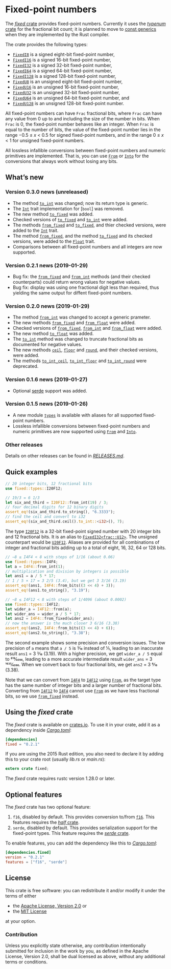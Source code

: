 <!-- Copyright © 2018–2019 Trevor Spiteri -->

<!-- Copying and distribution of this file, with or without
modification, are permitted in any medium without royalty provided the
copyright notice and this notice are preserved. This file is offered
as-is, without any warranty. -->

# Fixed-point numbers

The [*fixed* crate] provides fixed-point numbers. Currently it uses
the [*typenum* crate] for the fractional bit count; it is planned to
move to [const generics] when they are implemented by the Rust
compiler.

The crate provides the following types:

  * [`FixedI8`] is a signed eight-bit fixed-point number,
  * [`FixedI16`] is a signed 16-bit fixed-point number,
  * [`FixedI32`] is a signed 32-bit fixed-point number,
  * [`FixedI64`] is a signed 64-bit fixed-point number,
  * [`FixedI128`] is a signed 128-bit fixed-point number,
  * [`FixedU8`] is an unsigned eight-bit fixed-point number,
  * [`FixedU16`] is an unsigned 16-bit fixed-point number,
  * [`FixedU32`] is an unsigned 32-bit fixed-point number,
  * [`FixedU64`] is an unsigned 64-bit fixed-point number, and
  * [`FixedU128`] is an unsigned 128-bit fixed-point number.

All fixed-point numbers can have `Frac` fractional bits, where `Frac`
can have any value from 0 up to and including the size of the number
in bits. When `Frac` is 0, the fixed-point number behaves like an
integer. When `Frac` is equal to the number of bits, the value of the
fixed-point number lies in the range −0.5 ≤ *x* < 0.5 for signed
fixed-point numbers, and in the range 0 ≤ *x* < 1 for unsigned
fixed-point numbers.

All lossless infallible conversions between fixed-point numbers and
numeric primitives are implemented. That is, you can use [`From`] or
[`Into`] for the conversions that always work without losing any bits.

## What’s new

### Version 0.3.0 news (unreleased)

  * The method [`to_int`] was changed; now its return type is generic.
  * The [`Int`] trait implementation for [`bool`] was removed.
  * The new method [`to_fixed`] was added.
  * Checked versions of [`to_fixed`] and [`to_int`] were added.
  * The methods [`from_fixed`][`Int::from_fixed`] and
    [`to_fixed`][`Int::to_fixed`], and thier checked versions, were
    added to the [`Int`] trait.
  * The method [`from_fixed`][`Float::from_fixed`], and the method
    [`to_fixed`][`Float::to_fixed`] and its checked versions, were
    added to the [`Float`] trait.
  * Comparisons between all fixed-point numbers and all integers are
    now supported.

[`Float::from_fixed`]: https://docs.rs/fixed/0.3.0/fixed/sealed/trait.Float.html#method.from_fixed
[`Float::to_fixed`]: https://docs.rs/fixed/0.3.0/fixed/sealed/trait.Float.html#method.to_fixed
[`Float`]: https://docs.rs/fixed/0.3.0/fixed/sealed/trait.Float.html
[`Int::from_fixed`]: https://docs.rs/fixed/0.3.0/fixed/sealed/trait.Int.html#method.from_fixed
[`Int::to_fixed`]: https://docs.rs/fixed/0.3.0/fixed/sealed/trait.Int.html#method.to_fixed
[`Int`]: https://docs.rs/fixed/0.3.0/fixed/sealed/trait.Int.html
[`to_fixed`]: https://docs.rs/fixed/0.3.0/fixed/struct.FixedI32.html#method.to_fixed
[`to_int`]: https://docs.rs/fixed/0.3.0/fixed/struct.FixedI32.html#method.to_int

### Version 0.2.1 news (2019-01-29)

  * Bug fix: the [`from_fixed`] and [`from_int`] methods (and their
    checked counterparts) could return wrong values for negative
    values.
  * Bug fix: display was using one fractional digit less than
    required, thus yielding the same output for diffent fixed-point
    numbers.

### Version 0.2.0 news (2019-01-29)

  * The method [`from_int`] was changed to accept a generic prameter.
  * The new methods [`from_fixed`] and [`from_float`] were added.
  * Checked versions of [`from_fixed`], [`from_int`] and
    [`from_float`] were added.
  * The new method [`to_float`] was added.
  * The [`to_int`] method was changed to truncate fractional bits as
    documented for negative values.
  * The new methods [`ceil`], [`floor`] and [`round`], and their
    checked versions, were added.
  * The methods [`to_int_ceil`], [`to_int_floor`] and [`to_int_round`]
    were deprecated.

[`ceil`]: https://docs.rs/fixed/0.2.1/fixed/struct.FixedI32.html#method.ceil
[`floor`]: https://docs.rs/fixed/0.2.1/fixed/struct.FixedI32.html#method.floor
[`from_f16`]: https://docs.rs/fixed/0.2.1/fixed/struct.FixedI32.html#method.from_f16
[`from_f32`]: https://docs.rs/fixed/0.2.1/fixed/struct.FixedI32.html#method.from_f32
[`from_f64`]: https://docs.rs/fixed/0.2.1/fixed/struct.FixedI32.html#method.from_f64
[`from_fixed`]: https://docs.rs/fixed/0.2.1/fixed/struct.FixedI32.html#method.from_fixed
[`from_float`]: https://docs.rs/fixed/0.2.1/fixed/struct.FixedI32.html#method.from_float
[`from_int`]: https://docs.rs/fixed/0.2.1/fixed/struct.FixedI32.html#method.from_int
[`from_int`]: https://docs.rs/fixed/0.2.1/fixed/struct.FixedI32.html#method.from_int
[`round`]: https://docs.rs/fixed/0.2.1/fixed/struct.FixedI32.html#method.round
[`to_f16`]: https://docs.rs/fixed/0.2.1/fixed/struct.FixedI32.html#method.to_f16
[`to_f32`]: https://docs.rs/fixed/0.2.1/fixed/struct.FixedI32.html#method.to_f32
[`to_f64`]: https://docs.rs/fixed/0.2.1/fixed/struct.FixedI32.html#method.to_f64
[`to_float`]: https://docs.rs/fixed/0.2.1/fixed/struct.FixedI32.html#method.to_float
[`to_int_ceil`]: https://docs.rs/fixed/0.2.1/fixed/struct.FixedI32.html#method.to_int_ceil
[`to_int_floor`]: https://docs.rs/fixed/0.2.1/fixed/struct.FixedI32.html#method.to_int_floor
[`to_int_round`]: https://docs.rs/fixed/0.2.1/fixed/struct.FixedI32.html#method.to_int_round
[`to_int`]: https://docs.rs/fixed/0.2.1/fixed/struct.FixedI32.html#method.to_int

### Version 0.1.6 news (2019-01-27)

  * Optional [serde][*serde* crate] support was added.

### Version 0.1.5 news (2019-01-26)

  * A new module [`types`] is available with aliases for all supported
    fixed-point numbers.
  * Lossless infallible conversions between fixed-point numbers and
    numeric primitives are now supported using [`From`] and [`Into`].

[`types`]: https://docs.rs/fixed/0.2.1/fixed/types/index.html

### Other releases

Details on other releases can be found in [*RELEASES.md*].

[*RELEASES.md*]: https://gitlab.com/tspiteri/fixed/blob/master/RELEASES.md

## Quick examples

```rust
// 20 integer bits, 12 fractional bits
use fixed::types::I20F12;

// 19/3 = 6 1/3
let six_and_third = I20F12::from_int(19) / 3;
// four decimal digits for 12 binary digits
assert_eq!(six_and_third.to_string(), "6.3333");
// find the ceil and convert to i32
assert_eq!(six_and_third.ceil().to_int::<i32>(), 7);
```

The type [`I20F12`] is a 32-bit fixed-point signed number with 20
integer bits and 12 fractional bits. It is an alias to
[`FixedI32<frac::U12>`][`FixedI32`]. The unsigned counterpart would be
[`U20F12`]. Aliases are provided for all combinations of integer and
fractional bits adding up to a total of eight, 16, 32, 64 or 128 bits.

```rust
// −8 ≤ I4F4 < 8 with steps of 1/16 (about 0.06)
use fixed::types::I4F4;
let a = I4F4::from_int(1);
// multiplication and division by integers is possible
let ans1 = a / 5 * 17;
// 1 / 5 × 17 = 3 2/5 (3.4), but we get 3 3/16 (3.19)
assert_eq!(ans1, I4F4::from_bits((3 << 4) + 3));
assert_eq!(ans1.to_string(), "3.19");

// −8 ≤ I4F12 < 8 with steps of 1/4096 (about 0.0002)
use fixed::types::I4F12;
let wider_a = I4F12::from(a);
let wider_ans = wider_a / 5 * 17;
let ans2 = I4F4::from_fixed(wider_ans);
// now the answer is the much closer 3 6/16 (3.38)
assert_eq!(ans2, I4F4::from_bits((3 << 4) + 6));
assert_eq!(ans2.to_string(), "3.38");
```

The second example shows some precision and conversion issues. The low
precision of `a` means that `a / 5` is 3⁄16 instead of 1⁄5, leading to
an inaccurate result `ans1` = 3 3⁄16 (3.19). With a higher precision,
we get `wider_a / 5` equal to 819⁄4096, leading to a more accurate
intermediate result `wider_ans` = 3 1635⁄4096. When we convert back to
four fractional bits, we get `ans2` = 3 6⁄16 (3.38).

Note that we can convert from [`I4F4`] to [`I4F12`] using [`From`], as
the target type has the same number of integer bits and a larger
number of fractional bits. Converting from [`I4F12`] to [`I4F4`]
cannot use [`From`] as we have less fractional bits, so we use
[`from_fixed`] instead.

## Using the *fixed* crate

The *fixed* crate is available on [crates.io][*fixed* crate]. To use
it in your crate, add it as a dependency inside [*Cargo.toml*]:

```toml
[dependencies]
fixed = "0.2.1"
```

If you are using the 2015 Rust edition, you also need to declare it by
adding this to your crate root (usually *lib.rs* or *main.rs*):

```rust
extern crate fixed;
```

The *fixed* crate requires rustc version 1.28.0 or later.

## Optional features

The *fixed* crate has two optional feature:

 1. `f16`, disabled by default. This provides conversion to/from
    [`f16`]. This features requires the [*half* crate].
 2. `serde`, disabled by default. This provides serialization support
    for the fixed-point types. This feature requires the
    [*serde* crate].

To enable features, you can add the dependency like this to
[*Cargo.toml*]:

```toml
[dependencies.fixed]
version = "0.2.1"
features = ["f16", "serde"]
```

## License

This crate is free software: you can redistribute it and/or modify it
under the terms of either

  * the [Apache License, Version 2.0][LICENSE-APACHE] or
  * the [MIT License][LICENSE-MIT]

at your option.

### Contribution

Unless you explicitly state otherwise, any contribution intentionally
submitted for inclusion in the work by you, as defined in the Apache
License, Version 2.0, shall be dual licensed as above, without any
additional terms or conditions.

[*Cargo.toml*]: https://doc.rust-lang.org/cargo/guide/dependencies.html
[*fixed* crate]: https://crates.io/crates/fixed
[*half* crate]: https://crates.io/crates/half
[*serde* crate]: https://crates.io/crates/serde
[*typenum* crate]: https://crates.io/crates/typenum
[LICENSE-APACHE]: https://www.apache.org/licenses/LICENSE-2.0
[LICENSE-MIT]: https://opensource.org/licenses/MIT
[`FixedI128`]: https://docs.rs/fixed/0.2.1/fixed/struct.FixedI128.html
[`FixedI16`]: https://docs.rs/fixed/0.2.1/fixed/struct.FixedI16.html
[`FixedI32`]: https://docs.rs/fixed/0.2.1/fixed/struct.FixedI32.html
[`FixedI64`]: https://docs.rs/fixed/0.2.1/fixed/struct.FixedI64.html
[`FixedI8`]: https://docs.rs/fixed/0.2.1/fixed/struct.FixedI8.html
[`FixedU128`]: https://docs.rs/fixed/0.2.1/fixed/struct.FixedU128.html
[`FixedU16`]: https://docs.rs/fixed/0.2.1/fixed/struct.FixedU16.html
[`FixedU32`]: https://docs.rs/fixed/0.2.1/fixed/struct.FixedU32.html
[`FixedU64`]: https://docs.rs/fixed/0.2.1/fixed/struct.FixedU64.html
[`FixedU8`]: https://docs.rs/fixed/0.2.1/fixed/struct.FixedU8.html
[`From`]: https://doc.rust-lang.org/nightly/std/convert/trait.From.html
[`I20F12`]: https://docs.rs/fixed/0.2.1/fixed/types/type.I20F12.html
[`I4F12`]: https://docs.rs/fixed/0.2.1/fixed/types/type.I4F12.html
[`I4F4`]: https://docs.rs/fixed/0.2.1/fixed/types/type.I4F4.html
[`Into`]: https://doc.rust-lang.org/nightly/std/convert/trait.Into.html
[`U20F12`]: https://docs.rs/fixed/0.2.1/fixed/types/type.U20F12.html
[`f16`]: https://docs.rs/half/^1/half/struct.f16.html
[`from_fixed`]: struct.FixedI8.html#method.from_fixed
[const generics]: https://github.com/rust-lang/rust/issues/44580
